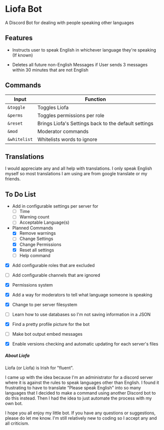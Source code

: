 # Liofa Bot

A Discord Bot for dealing with people speaking other languages

  

## Features

- Instructs user to speak English in whichever language they're speaking (If known)

- Deletes all future non-English Messages if User sends 3 messages within 30 minutes that are not English

  

## Commands

Input | Function
------------|--------------------
`&toggle` | Toggles Liofa
`&perms` | Toggles permissions per role
`&reset` | Brings Liofa's Settings back to the default settings
`&mod` | Moderator commands
`&whitelist` | Whitelists words to ignore

  

## Translations

I would appreciate any and all help with translations. I only speak English myself so most translations I am using are from google translate or my friends.

  

## To Do List

- Add in configurable settings per server for
	- [ ] Time
	- [ ] Warning count
	- [ ] Acceptable Language(s)

- Planned Commands
	- [x] Remove warnings
	- [ ] Change Settings
	- [x] Change Permissions
	- [x] Reset all settings
	- [ ] Help command

- [x] Add configurable roles that are excluded

- [ ] Add configurable channels that are ignored

-  [x] Permissions system

- [x] Add a way for moderators to tell what language someone is speaking

-  [x] Change to per server filesystem

- [ ] Learn how to use databases so I'm not saving information in a JSON

- [x] Find a pretty profile picture for the bot

- [ ] Make bot output embed messages

- [x] Enable versions checking and automatic updating for each server's files

  

##### About Liofa

Liofa (or Líofa) is Irish for "fluent".

I came up with the idea because I'm an administrator for a discord server where it is against the rules to speak languages other than English. I found it frustrating to have to translate "Please speak English" into so many languages that I decided to make a command using another Discord bot to do this instead. Then I had the idea to just automate the process with my own bot.

I hope you all enjoy my little bot. If you have any questions or suggestions, please do let me know. I'm still relatively new to coding so I accept any and all criticism.
